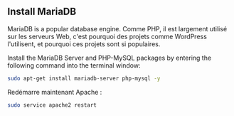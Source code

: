 ## Install MariaDB

MariaDB is a popular database engine. Comme PHP, il est largement utilisé sur les serveurs Web, c'est pourquoi des projets comme WordPress l'utilisent, et pourquoi ces projets sont si populaires.

Install the MariaDB Server and PHP-MySQL packages by entering the following command into the terminal window:

```bash
sudo apt-get install mariadb-server php-mysql -y
```

Redémarre maintenant Apache :

```bash
sudo service apache2 restart
```
